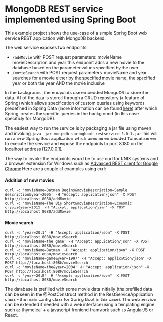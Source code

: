 # MongoDB REST service implemented using Spring Boot

This example project shows the use-case of a simple Spring Boot web service REST application with MongoDB backend.

The web service exposes two endpoints:
* ```/addMovie``` with POST request parameters: movieName, movieDescription and year
	this endpoint adds a new movie to the database based on the parameter values specified by the user
* ```/movieSearch``` with POST request parameters: movieName and year
	searches for a movie either by the specified movie name, the specified year or both the year AND the movie inclusive
	
In the background, the endpoints use embedded MongoDB to store the data. All of the data is stored through a CRUD repository (a feature of Spring) which allows specification of custom queries using keywords predefined in Spring Data (more information can be found [here]( https://docs.spring.io/spring-data/jpa/docs/1.4.3.RELEASE/reference/html/repository-query-keywords.html)) after which Spring creates the specific queries in the background (in this case specificly for MongoDB).

The easiest way to run the service is by packaging a jar file using maven and invoking
```java -jar mongodb-springboot-restservice-0.0.1.jar```
this will run a new Spring Boot application which uses an embedded Tomcat server to execute the service and expose the endpoints to port 8080 on the localhost address (127.0.0.1).

The way to invoke the endpoints would be to use curl for UNIX systems and a browser extension for Windows such as [Advanced REST client for Google Chrome](https://chrome.google.com/webstore/detail/advanced-rest-client/hgmloofddffdnphfgcellkdfbfbjeloo)
Here are a couple of examples using curl:

#### Addition of new movies
```
curl -d 'movieName=Batman Begins&movieDescription=Sample description&year=2005' -H "Accept: application/json" -X POST http://localhost:8080/addMovie
curl -d 'movieName=The Big Short&movieDescription=Economic crysis&year=2015' -H "Accept: application/json" -X POST http://localhost:8080/addMovie
```

#### Movie search
```
curl -d 'year=2011' -H "Accept: application/json" -X POST http://localhost:8080/movieSearch
curl -d 'movieName=the game' -H "Accept: application/json" -X POST http://localhost:8080/movieSearch
curl -d 'movieName=Batman' -H "Accept: application/json" -X POST http://localhost:8080/movieSearch
curl -d 'movieName=game&year=1997' -H "Accept: application/json" -X POST http://localhost:8080/movieSearch
curl -d 'movieName=the&year=2004' -H "Accept: application/json" -X POST http://localhost:8080/movieSearch
curl -d 'year=2015' -H "Accept: application/json" -X POST http://localhost:8080/movieSearch
```

The database is prefilled with some movie data initially (the prefilled data can be seen in the @PostConstruct method in the RestServiceApplication class - the main config class for Spring Boot in this case).
The web service can be extended if needed with a web interface using a templating engine such as thymeleaf + a javascript frontend framwork such as AngularJS or React.